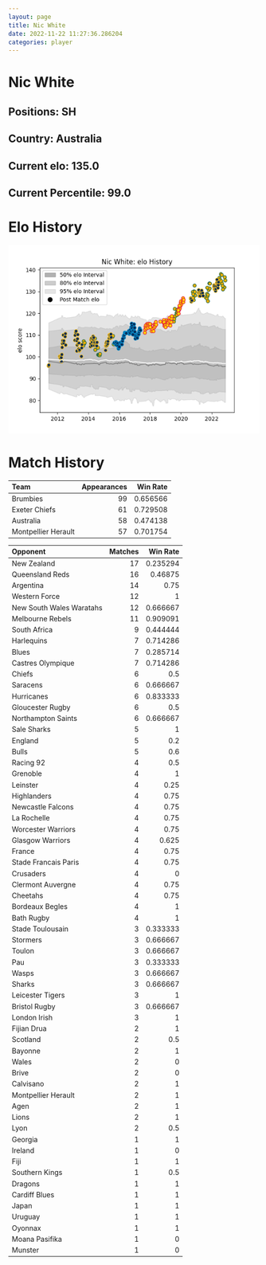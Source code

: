 ```yaml
---  
layout: page  
title: Nic White  
date: 2022-11-22 11:27:36.286204  
categories: player  
---
```

# Nic White

## Positions: SH

## Country: Australia

## Current elo: 135.0

## Current Percentile: 99.0

# Elo History


![elo history](history_NicWhite.png)
# Match History


| Team                |   Appearances |   Win Rate |
|:--------------------|--------------:|-----------:|
| Brumbies            |            99 |   0.656566 |
| Exeter Chiefs       |            61 |   0.729508 |
| Australia           |            58 |   0.474138 |
| Montpellier Herault |            57 |   0.701754 |

| Opponent                 |   Matches |   Win Rate |
|:-------------------------|----------:|-----------:|
| New Zealand              |        17 |   0.235294 |
| Queensland Reds          |        16 |   0.46875  |
| Argentina                |        14 |   0.75     |
| Western Force            |        12 |   1        |
| New South Wales Waratahs |        12 |   0.666667 |
| Melbourne Rebels         |        11 |   0.909091 |
| South Africa             |         9 |   0.444444 |
| Harlequins               |         7 |   0.714286 |
| Blues                    |         7 |   0.285714 |
| Castres Olympique        |         7 |   0.714286 |
| Chiefs                   |         6 |   0.5      |
| Saracens                 |         6 |   0.666667 |
| Hurricanes               |         6 |   0.833333 |
| Gloucester Rugby         |         6 |   0.5      |
| Northampton Saints       |         6 |   0.666667 |
| Sale Sharks              |         5 |   1        |
| England                  |         5 |   0.2      |
| Bulls                    |         5 |   0.6      |
| Racing 92                |         4 |   0.5      |
| Grenoble                 |         4 |   1        |
| Leinster                 |         4 |   0.25     |
| Highlanders              |         4 |   0.75     |
| Newcastle Falcons        |         4 |   0.75     |
| La Rochelle              |         4 |   0.75     |
| Worcester Warriors       |         4 |   0.75     |
| Glasgow Warriors         |         4 |   0.625    |
| France                   |         4 |   0.75     |
| Stade Francais Paris     |         4 |   0.75     |
| Crusaders                |         4 |   0        |
| Clermont Auvergne        |         4 |   0.75     |
| Cheetahs                 |         4 |   0.75     |
| Bordeaux Begles          |         4 |   1        |
| Bath Rugby               |         4 |   1        |
| Stade Toulousain         |         3 |   0.333333 |
| Stormers                 |         3 |   0.666667 |
| Toulon                   |         3 |   0.666667 |
| Pau                      |         3 |   0.333333 |
| Wasps                    |         3 |   0.666667 |
| Sharks                   |         3 |   0.666667 |
| Leicester Tigers         |         3 |   1        |
| Bristol Rugby            |         3 |   0.666667 |
| London Irish             |         3 |   1        |
| Fijian Drua              |         2 |   1        |
| Scotland                 |         2 |   0.5      |
| Bayonne                  |         2 |   1        |
| Wales                    |         2 |   0        |
| Brive                    |         2 |   0        |
| Calvisano                |         2 |   1        |
| Montpellier Herault      |         2 |   1        |
| Agen                     |         2 |   1        |
| Lions                    |         2 |   1        |
| Lyon                     |         2 |   0.5      |
| Georgia                  |         1 |   1        |
| Ireland                  |         1 |   0        |
| Fiji                     |         1 |   1        |
| Southern Kings           |         1 |   0.5      |
| Dragons                  |         1 |   1        |
| Cardiff Blues            |         1 |   1        |
| Japan                    |         1 |   1        |
| Uruguay                  |         1 |   1        |
| Oyonnax                  |         1 |   1        |
| Moana Pasifika           |         1 |   0        |
| Munster                  |         1 |   0        |